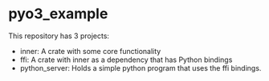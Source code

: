 # pyo3_example
This repository has 3 projects:
* inner: A crate with some core functionality 
* ffi: A crate with inner as a dependency that has Python bindings 
* python_server: Holds a simple python program that uses the ffi bindings.
